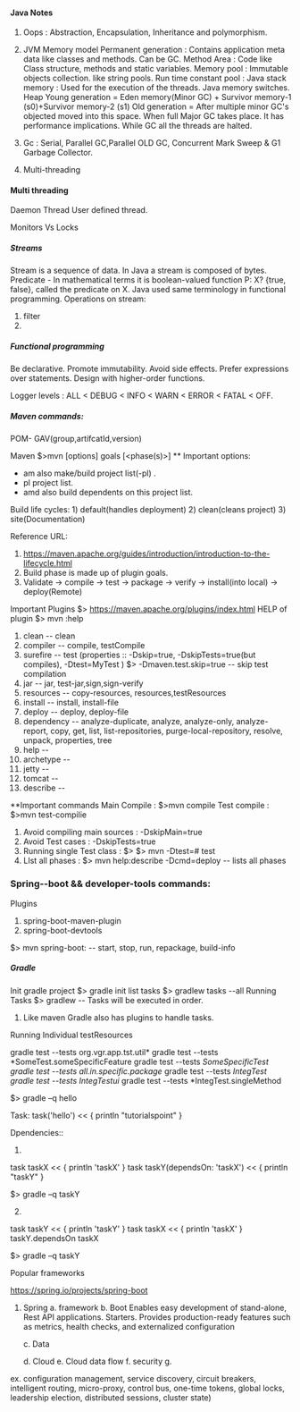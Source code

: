 #### Java Notes
1. Oops : Abstraction, Encapsulation, Inheritance and polymorphism.
2. JVM Memory model
	Permanent generation : Contains application meta data like classes and methods. Can be GC.
	    Method Area : Code like Class structure, methods and static variables. 
    Memory pool : Immutable objects collection. like string pools.
    Run time constant pool : 
    Java stack memory : Used for the execution of the threads. 
    Java memory switches.
    Heap
     Young generation = Eden memory(Minor GC) + Survivor memory-1 (s0)+Survivor memory-2 (s1) 
     Old generation = After multiple minor GC's objected moved into this space. When full Major GC takes place. It has
     				performance implications. While GC all the threads are halted.
3. Gc : Serial, Parallel GC,Parallel OLD GC, Concurrent Mark Sweep  & G1 Garbage Collector.

2. Multi-threading

#### Multi threading 
   Daemon Thread
   User defined thread.
   
   Monitors Vs Locks
       


##### Streams
Stream is a sequence of data. In Java a stream is composed of bytes.
Predicate - In mathematical terms it is boolean-valued function P: X? {true, false}, called the predicate on X.
		   Java used same terminology in functional programming.
Operations on stream:
   1) filter
   2)		   


##### Functional programming
Be declarative.
Promote immutability.
Avoid side effects.
Prefer expressions over statements.
Design with higher-order functions.







Logger levels : ALL < DEBUG < INFO < WARN < ERROR < FATAL < OFF.
##### Maven commands:
POM- GAV(group,artifcatId,version)

 Maven $>mvn [options] goals [<phase(s)>]
** Important options:
  - am      also make/build project list(-pl) .
  - pl      project list.
  - amd     also build dependents on this project list.

Build life cycles: 1) default(handles deployment)  2) clean(cleans project)  3) site(Documentation)

Reference URL:
1. https://maven.apache.org/guides/introduction/introduction-to-the-lifecycle.html
2. Build phase is made up of plugin goals.
3. Validate -> compile -> test -> package -> verify -> install(into local) -> deploy(Remote)

Important Plugins
$> https://maven.apache.org/plugins/index.html
HELP of plugin $> mvn <plugin-name>:help

1) clean     --  clean
2) compiler  --  compile, testCompile
3) surefire  --  test   (properties ::  -Dskip=true, -DskipTests=true(but compiles), -Dtest=MyTest )
                 $> -Dmaven.test.skip=true              -- skip test compilation
4) jar       --  jar, test-jar,sign,sign-verify
5) resources  -- copy-resources, resources,testResources
6) install -- install, install-file
7) deploy  --  deploy, deploy-file
8) dependency -- analyze-duplicate, analyze, analyze-only, analyze-report, copy, get, list, list-repositories, purge-local-repository, resolve, unpack, properties, tree
9) help   --
10) archetype --
11) jetty  --
12) tomcat --
13) describe --

**Important commands
Main Compile : $>mvn compile 
Test compile : $>mvn test-compilie

1. Avoid compiling main sources :  -DskipMain=true
2. Avoid Test cases : -DskipTests=true
3. Running single Test class : $> $> mvn -Dtest=<class>#<method> test
4. LIst all phases : $> mvn help:describe -Dcmd=deploy      -- lists all phases


### Spring--boot && developer-tools commands:
Plugins
 1) spring-boot-maven-plugin
 2) spring-boot-devtools

$> mvn spring-boot:<goals>    -- start, stop, run, repackage, build-info

##### Gradle
Init gradle project $> gradle init
list tasks $> gradlew tasks --all
Running Tasks $> gradlew <task1> <task2> <task3>             -- Tasks will be executed in order.

1) Like maven Gradle also has plugins to handle tasks.

Running Individual testResources

gradle test --tests org.vgr.app.tst.util*
gradle test --tests *SomeTest.someSpecificFeature
gradle test --tests *SomeSpecificTest
gradle test --tests all.in.specific.package*
gradle test --tests *IntegTest
gradle test --tests *IntegTest*ui*
gradle test --tests *IntegTest.singleMethod


$> gradle –q hello


Task:
task('hello') << {
   println "tutorialspoint"
}


Dpendencies::

1)
task taskX << {
   println 'taskX'
}
task taskY(dependsOn: 'taskX') << {
   println "taskY"
}

$> gradle –q taskY


2)
task taskY << {
   println 'taskY'
}
task taskX << {
   println 'taskX'
}
taskY.dependsOn taskX

$> gradle –q taskY	



Popular frameworks

https://spring.io/projects/spring-boot

1. Spring
	a. framework
	b. Boot
		Enables easy development of stand-alone, Rest API applications. 
		Starters.
	    Provides production-ready features such as metrics, health checks, and externalized 					configuration

	c. Data


	d. Cloud
  	e. Cloud data flow
	f. security
	g.  

ex. configuration management, service discovery, circuit breakers, intelligent routing, micro-proxy, control bus, one-time tokens, global locks, leadership election, distributed sessions, cluster state)
